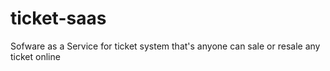 # ticket-saas
Sofware as a Service for ticket system that's anyone can sale or resale any ticket online
